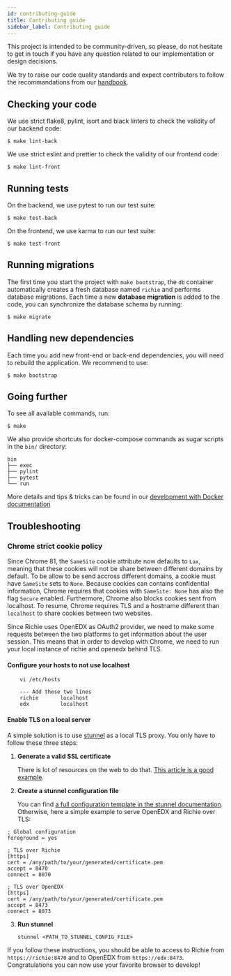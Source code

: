 ```yaml
---
id: contributing-guide
title: Contributing guide
sidebar_label: Contributing guide
---
```


This project is intended to be community-driven, so please, do not hesitate to get in touch if you have any question related to our implementation or design decisions.

We try to raise our code quality standards and expect contributors to follow the recommandations
from our [handbook](https://openfun.gitbooks.io/handbook/content).

## Checking your code

We use strict flake8, pylint, isort and black linters to check the validity of our backend code:

    $ make lint-back

We use strict eslint and prettier to check the validity of our frontend code:

    $ make lint-front

## Running tests

On the backend, we use pytest to run our test suite:

    $ make test-back

On the frontend, we use karma to run our test suite:

    $ make test-front

## Running migrations

The first time you start the project with `make bootstrap`, the `db` container automatically
creates a fresh database named `richie` and performs database migrations. Each time a new
**database migration** is added to the code, you can synchronize the database schema by running:

    $ make migrate

## Handling new dependencies

Each time you add new front-end or back-end dependencies, you will need to rebuild the
application. We recommend to use:

    $ make bootstrap

## Going further

To see all available commands, run:

    $ make

We also provide shortcuts for docker-compose commands as sugar scripts in the
`bin/` directory:

```
bin
├── exec
├── pylint
├── pytest
└── run
```

More details and tips & tricks can be found in our [development with Docker
documentation](docker-development.md)

## Troubleshooting

### Chrome strict cookie policy

Since Chrome 81, the `SameSite` cookie attribute now defaults to `Lax`, meaning that these cookies will not be share between different domains by default. To be allow to be send accross different domains, a cookie must have `SameSite` sets to `None`. Because cookies can contains confidential information, Chrome requires that cookies with `SameSite: None` has also the flag `Secure` enabled.
Furthermore, Chrome also blocks cookies sent from localhost.
To resume, Chrome requires TLS and a hostname different than `localhost` to share cookies between two websites.

Since Richie uses OpenEDX as OAuth2 provider, we need to make some requests between the
two platforms to get information about the user session. This means that in order to develop with Chrome, we need to run your local instance of richie and openedx behind TLS.

#### Configure your hosts to not use localhost

```
    vi /etc/hosts

    --- Add these two lines
    richie       localhost
    edx          localhost
```

#### Enable TLS on a local server

A simple solution is to use [stunnel](https://www.stunnel.org/) as a local TLS proxy. You only have to follow these three steps:

1. **Generate a valid SSL certificate**

   There is lot of resources on the web to do that. [This article is a good example](https://www.freecodecamp.org/news/how-to-get-https-working-on-your-local-development-environment-in-5-minutes-7af615770eec/).

2. **Create a stunnel configuration file**

   You can find [a full configuration template in the stunnel documentation](https://www.stunnel.org/config_unix.html). Otherwise, here a simple example to serve OpenEDX and Richie over TLS:

```
; Global configuration
foreground = yes

; TLS over Richie
[https]
cert = /any/path/to/your/generated/certificate.pem
accept = 8470
connect = 8070

; TLS over OpenEDX
[https]
cert = /any/path/to/your/generated/certificate.pem
accept = 8473
connect = 8073
```

3. **Run stunnel**

   `stunnel <PATH_TO_STUNNEL_CONFIG_FILE>`

If you follow these instructions, you should be able to access to Richie from `https://richie:8470` and to OpenEDX from `https://edx:8473`. Congratulations you can now use your favorite browser to develop!
